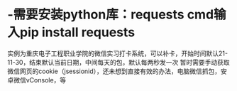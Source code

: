 # -需要安装python库：requests    cmd输入pip install requests
实例为重庆电子工程职业学院的微信实习打卡系统，可以补卡，开始时间默认21-11-30，结束默认当前日期，中间每天的包，默认每两秒发一次
暂时需要手动获取微信网页的cookie（jsessionid），还未想到直接有效的办法，电脑微信抓包，安卓微信vConsole，等
